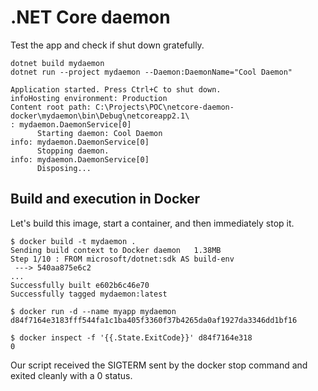 # .NET Core daemon

Test the app and check if shut down gratefully.

`dotnet build mydaemon`  
`dotnet run --project mydaemon --Daemon:DaemonName="Cool Daemon"`

```shell
Application started. Press Ctrl+C to shut down.
infoHosting environment: Production
Content root path: C:\Projects\POC\netcore-daemon-docker\mydaemon\bin\Debug\netcoreapp2.1\
: mydaemon.DaemonService[0]
      Starting daemon: Cool Daemon
info: mydaemon.DaemonService[0]
      Stopping daemon.
info: mydaemon.DaemonService[0]
      Disposing...
```

## Build and execution in Docker

Let's build this image, start a container, and then immediately stop it.

```shell
$ docker build -t mydaemon .
Sending build context to Docker daemon   1.38MB
Step 1/10 : FROM microsoft/dotnet:sdk AS build-env
 ---> 540aa875e6c2
...
Successfully built e602b6c46e70
Successfully tagged mydaemon:latest

$ docker run -d --name myapp mydaemon
d84f7164e3183fff544fa1c1ba405f3360f37b4265da0af1927da3346dd1bf16

$ docker inspect -f '{{.State.ExitCode}}' d84f7164e318
0
```

Our script received the SIGTERM sent by the docker stop command and exited cleanly with a 0 status.